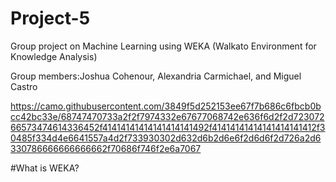 # Project-5
Group project on Machine Learning using WEKA (Walkato Environment for Knowledge Analysis)

Group members:Joshua Cohenour, Alexandria Carmichael, and Miguel Castro

https://camo.githubusercontent.com/3849f5d252153ee67f7b686c6fbcb0bcc42bc33e/68747470733a2f2f7974332e67677068742e636f6d2f2d72307266573474614336452f41414141414141414141492f41414141414141414141412f30485f334d4e6641557a4d2f733930302d632d6b2d6e6f2d6d6f2d726a2d6330786666666666662f70686f746f2e6a7067

#What is WEKA?
